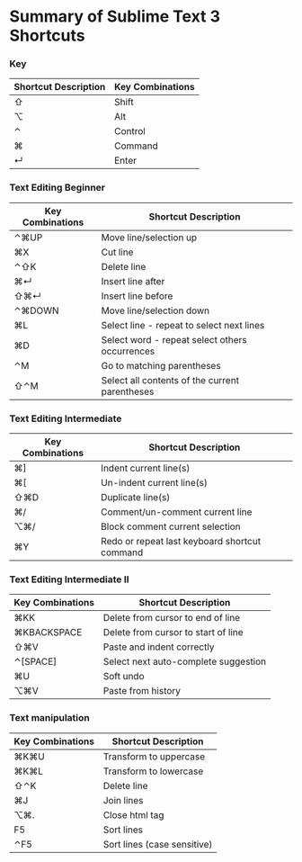 # Summary of Sublime Text 3 Shortcuts

### Key
| Shortcut Description            | Key Combinations         |
| ------------------------------- | ------------------------ |
| ⇧ | Shift | 
| ⌥ | Alt | 
| ⌃ | Control |
| ⌘ | Command |
| ↵ | Enter |

### Text Editing Beginner
|      Key Combinations           |   Shortcut Description      |
| ------------------------------- | ------------------------ |
| ⌃⌘UP | Move line/selection up |
| ⌘X | Cut line |
| ⌃⇧K | Delete line
| ⌘↵ | Insert line after |
| ⇧⌘↵ | Insert line before |
| ⌃⌘DOWN | Move line/selection down |
| ⌘L | Select line - repeat to select next lines |
| ⌘D | Select word - repeat select others occurrences |
| ⌃M | Go to matching parentheses |
| ⇧⌃M | Select all contents of the current parentheses |

### Text Editing Intermediate
|      Key Combinations           |   Shortcut Description      |
| ------------------------------- | ------------------------ |
| ⌘] | Indent current line(s) |
| ⌘[ | Un-indent current line(s) |
| ⇧⌘D | Duplicate line(s) |
| ⌘/ | Comment/un-comment current line |
| ⌥⌘/ | Block comment current selection |
| ⌘Y | Redo or repeat last keyboard shortcut command |

### Text Editing Intermediate II
|      Key Combinations           |   Shortcut Description      |
| ------------------------------- | ------------------------ |
| ⌘KK | Delete from cursor to end of line |
| ⌘KBACKSPACE | Delete from cursor to start of line |
| ⇧⌘V | Paste and indent correctly |
| ⌃[SPACE] | Select next auto-complete suggestion |
| ⌘U | Soft undo |
| ⌥⌘V | Paste from history |

### Text manipulation
|      Key Combinations           |   Shortcut Description      |
| ------------------------------- | ------------------------ |
| ⌘K⌘U | Transform to uppercase|
| ⌘K⌘L | Transform to lowercase|
| ⇧⌃K | Delete line|
| ⌘J |Join lines|
| ⌥⌘.| Close html tag|
| F5| Sort lines|
| ⌃F5 |Sort lines (case sensitive)|